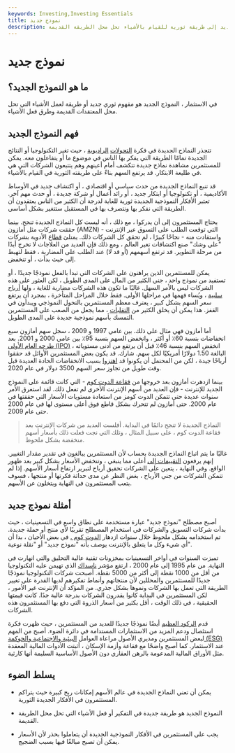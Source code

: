 ```yaml
---
keywords: Investing,Investing Essentials
title: نموذج جديد
description: في عالم الاستثمار ، يشير النموذج الجديد إلى طريقة ثورية للقيام بالأشياء تحل محل الطريقة القديمة.
---
```


# نموذج جديد
## ما هو النموذج الجديد؟

في الاستثمار ، النموذج الجديد هو مفهوم ثوري جديد أو طريقة لعمل الأشياء التي تحل محل المعتقدات القديمة وطرق فعل الأشياء.

## فهم النموذج الجديد

تتجذر النماذج الجديدة في فكرة [التحولات](/paradigm-shift) [الراديوية](/paradigm-shift) ، حيث تغير التكنولوجيا أو النتائج الجديدة تمامًا الطريقة التي يفكر بها الناس في موضوع ما أو يتفاعلون معه. يمكن للمستثمرين مشاهدة نماذج جديدة تتكشف أمام أعينهم وهم يتتبعون الشركات التي هي في طليعة الابتكار. قد يرتفع السهم بناءً على طريقته الثورية في القيام بالأشياء.

قد تنبع النماذج الجديدة من حدث سياسي أو اقتصادي ، أو اكتشاف جديد في الأوساط الأكاديمية ، أو تكنولوجيا أو ابتكار جديد ، أو رائد أعمال أو شركة جديدة ، أو حدث مهم آخر. تعتبر الأفكار النموذجية الجديدة ثورية للغاية لدرجة أن الكثير من الناس يعتقدون أن الطريقة التي نفكر بها ونتصرف بها في المستقبل ستتغير بشكل أساسي.

يحتاج المستثمرون إلى أن يدركوا ، مع ذلك ، أنه ليست كل النماذج الجديدة تنجح. بينما حققت شركات مثل أمازون (AMZN) - التي توقعت الطلب على التسوق عبر الإنترنت واستفادت منه - نجاحًا كبيرًا ، لم تحقق كل الشركات ذلك. يمتلئ [قطاع](/sector) الأدوية بشركات "على وشك" صنع اكتشافات تغير العالم ، ومع ذلك فإن العديد من العلاجات لا تخرج أبدًا من مرحلة التطوير. قد ترتفع أسهمهم (أو قد لا) عند الطلب على المضاربة ، فقط لتهبط إلى حيث بدأت ، أو تنخفض.

يمكن للمستثمرين الذين يراهنون على الشركات التي تبدأ بالفعل نموذجًا جديدًا ، أو تستفيد من نموذج واحد ، جني الكثير من المال على المدى الطويل ، لكن العثور على هذه الشركات ليس بالأمر السهل. غالبًا ما تكون هذه الشركات مضاربة للغاية ، ولها [أرباح سلبية](/earnings) ، ويُساء فهمها في مراحلها الأولى. فقط خلال المراحل المتأخرة ، بمجرد أن يرتفع سعر السهم بشكل كبير ، يعترف معظم المستثمرين بالتحول النموذجي ويبدأون في القفز. هذا يمكن أن يخلق الكثير من [التقلبات](/volatility) ، مما يجعل من الصعب على المستثمرين التمسك بأسهم نموذجية جديدة على المدى الطويل.

أما أمازون فهي مثال على ذلك. بين عامي 1997 و 2009 ، سجل سهم أمازون سبع انخفاضات بنسبة 60٪ أو أكثر ، وانخفض السهم بنسبة 95٪ بين عامي 2000 و 2001. بعد [طرحه العام الأولي (IPO)](/ipo) ، انخفض السهم بنسبة 46٪ قبل أن يرتفع من أدنى مستوياته البالغة 1.50 دولارًا أمريكيًا لكل سهم. شارك. قد يكون بعض المستثمرين الأوائل قد حققوا أرباحًا جيدة ، لكن من المحتمل أن يكونوا قد [اهتزوا](/shakeout) بسبب الانخفاضات الحادة العديدة قبل وقت طويل من تجاوز سعر السهم 3500 دولار في عام 2020.

بينما ازدهرت أمازون بعد خروجها من [فقاعة الدوت كوم](/dotcom-bubble) - التي كانت قائمة على النموذج الجديد للإنترنت - فإن العديد من أسهم الإنترنت الأخرى لم تفعل ذلك. لقد استغرق الأمر سنوات عديدة حتى تتمكن الدوت كومز من استعادة مستويات الأسعار التي حققتها في عام 2000. حتى أمازون لم تتحرك بشكل قاطع فوق أعلى مستوى لها في عام 2000 حتى عام 2009.

> النماذج الجديدة لا تنجح دائمًا في البداية. أفلست العديد من شركات الإنترنت بعد فقاعة الدوت كوم ، على سبيل المثال ، وتلك التي نجت فعلت ذلك بأسعار أسهم منخفضة بشكل ملحوظ.

>

غالبًا ما يتم اتباع النماذج الجديدة بحساب لأن المستثمرين يبالغون في تقدير مقدار التغيير. إنهم يرفعون [التقييمات إلى](/valuation) أعلى مما ينبغي ، وتنخفض الأسعار بشكل كبير بعد ظهور الواقع. وفي النهاية ، يتعين على الشركات تحقيق أرباح لتبرير ارتفاع أسعار الأسهم. إذا لم تتمكن الشركات من جني الأرباح ، بغض النظر عن مدى حداثة فكرتها أو منتجها ، فسوف يتعب المستثمرون في النهاية ويتخلون عن الأسهم.

## أمثلة نموذج جديد

أصبح مصطلح "نموذج جديد" عبارة مستخدمة على نطاق واسع في التسعينيات ، حيث بدأت شركات التسويق والشركات في استخدام المصطلح تقريبًا لأي منتج أو حملة جديدة. تم استخدامه بشكل ملحوظ خلال سنوات ازدهار [الدوت كوم .](/dotcom) في بعض الأحيان ، بدا أن أي شيء وكل ما يتعلق بالإنترنت يوصف بأنه "نموذج جديد" أو "نقلة نوعية".

تميزت السنوات في أواخر التسعينيات بمخزونات تقنية عالية التحليق والتي انهارت في النهاية. من عام 1995 إلى عام 2000 ، ارتفع مؤشر [ناسداك](/nasdaq) الذي تهيمن عليه التكنولوجيا من أقل من 1000 نقطة إلى أكثر من 5000 نقطة. أصبحت شركات التكنولوجيا نموذجًا جديدًا للمستثمرين والمحللين لأن منتجاتهم وأنماط تفكيرهم لديها القدرة على تغيير الطريقة التي تعمل بها الشركات ونموها بشكل جذري. من المؤكد أن الإنترنت غير الأمور ، لكن المستثمرين في البداية كانوا يقدرون الشركات بدرجة عالية جدًا. كانت قيمتها الحقيقية ، في ذلك الوقت ، أقل بكثير من أسعار الذروة التي دفع بها المستثمرون هذه الشركات.

قدم [الركود العظيم](/great-recession) أيضًا نموذجًا جديدًا للعديد من المستثمرين ، حيث ظهرت فكرة استئصال ودعم المزيد من الاستثمارات المستدامة في دائرة الضوء. أصبح من المهم لبعض المستثمرين ومديري الأصول مراعاة العوامل [البيئية والاجتماعية والحوكمة (ESG)](/environmental-social-and-governance-esg-criteria) عند الاستثمار. كما أصبح واضحًا مع فقاعة وأزمة الإسكان ، أثبتت الأدوات المالية المعقدة مثل الأوراق المالية المدعومة بالرهن العقاري دون الأصول الأساسية السليمة أنها كارثية.

## يسلط الضوء

- يمكن أن تعني النماذج الجديدة في عالم الأسهم إمكانات ربح كبيرة حيث يتراكم المستثمرون في الأفكار الجديدة الثورية.

- النموذج الجديد هو طريقة جديدة في التفكير أو فعل الأشياء التي تحل محل الطريقة القديمة.

- يجب على المستثمرين في الأفكار النموذجية الجديدة أن يتعاملوا بحذر لأن الأسعار يمكن أن تصبح مبالغًا فيها بسبب الضجيج.


